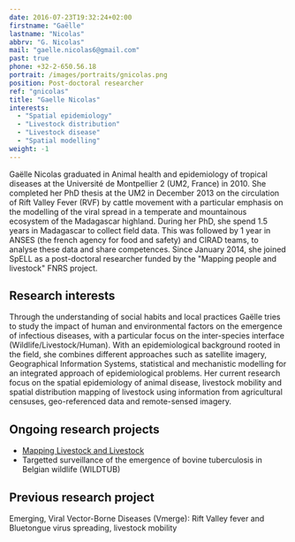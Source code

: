 ```yaml
---
date: 2016-07-23T19:32:24+02:00
firstname: "Gaëlle"
lastname: "Nicolas"
abbrv: "G. Nicolas"
mail: "gaelle.nicolas6@gmail.com"
past: true
phone: +32-2-650.56.18
portrait: /images/portraits/gnicolas.png
position: Post-doctoral researcher
ref: "gnicolas"
title: "Gaelle Nicolas"
interests:
  - "Spatial epidemiology"
  - "Livestock distribution"
  - "Livestock disease"
  - "Spatial modelling"
weight: -1
---
```


Gaëlle Nicolas graduated in Animal health and epidemiology of tropical diseases at the Université de Montpellier 2 (UM2, France) in 2010. She completed her PhD thesis at the UM2 in December 2013 on the circulation of Rift Valley Fever (RVF) by cattle movement with a particular emphasis on the modelling of the viral spread in a temperate and mountainous ecosystem of the Madagascar highland. During her PhD, she spend 1.5 years  in Madagascar to collect field data. This was followed by 1 year in  ANSES (the french agency for food and safety) and CIRAD teams, to analyse these data and share competences. Since January 2014, she joined SpELL as a post-doctoral researcher funded by the "Mapping people and livestock" FNRS project.

## Research interests  
Through the understanding of social habits and local practices Gaëlle tries to study the impact of human and environmental factors on the emergence of infectious diseases, with a particular focus on the inter-species interface (Wildlife/Livestock/Human). With an epidemiological background rooted in the field, she combines different approaches such as satellite imagery, Geographical Information Systems, statistical and mechanistic modelling for an integrated approach of epidemiological problems. Her current research focus on the spatial epidemiology of animal disease, livestock mobility and spatial distribution mapping of livestock using information from agricultural censuses, geo-referenced data and remote-sensed imagery.  

## Ongoing research projects  

* [Mapping Livestock and Livestock](/project/mapping-people-and-livestock/) 
* Targetted surveillance of the emergence of bovine tuberculosis in Belgian wildlife (WILDTUB)  

## Previous research project  

Emerging, Viral Vector-Borne Diseases (Vmerge): Rift Valley fever and Bluetongue virus spreading, livestock mobility  


